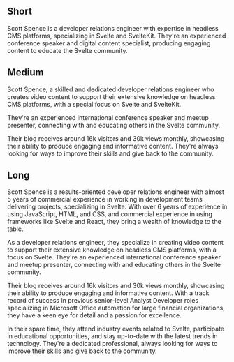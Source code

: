 ## Short

Scott Spence is a developer relations engineer with expertise in
headless CMS platforms, specializing in Svelte and SvelteKit. They're
an experienced conference speaker and digital content specialist,
producing engaging content to educate the Svelte community.

## Medium

Scott Spence, a skilled and dedicated developer relations engineer who
creates video content to support their extensive knowledge on headless
CMS platforms, with a special focus on Svelte and SvelteKit.

They're an experienced international conference speaker and meetup
presenter, connecting with and educating others in the Svelte
community.

Their blog receives around 16k visitors and 30k views monthly,
showcasing their ability to produce engaging and informative content.
They're always looking for ways to improve their skills and give back
to the community.

## Long

Scott Spence is a results-oriented developer relations engineer with
almost 5 years of commercial experience in working in development
teams delivering projects, specializing in Svelte. With over 6 years
of experience in using JavaScript, HTML, and CSS, and commercial
experience in using frameworks like Svelte and React, they bring a
wealth of knowledge to the table.

As a developer relations engineer, they specialize in creating video
content to support their extensive knowledge on headless CMS
platforms, with a focus on Svelte. They're an experienced
international conference speaker and meetup presenter, connecting with
and educating others in the Svelte community.

Their blog receives around 16k visitors and 30k views monthly,
showcasing their ability to produce engaging and informative content.
With a track record of success in previous senior-level Analyst
Developer roles specializing in Microsoft Office automation for large
financial organizations, they have a keen eye for detail and a passion
for excellence.

In their spare time, they attend industry events related to Svelte,
participate in educational opportunities, and stay up-to-date with the
latest trends in technology. They're a dedicated professional, always
looking for ways to improve their skills and give back to the
community.
